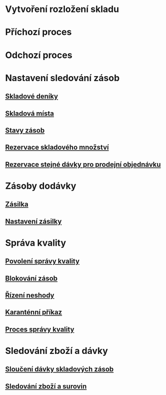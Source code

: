 # Vytvoření rozložení skladu
# Příchozí proces
# Odchozí proces
# Nastavení sledování zásob
## [Skladové deníky](inventory-journals.md)
## [Skladová místa](inventory-locations.md)
## [Stavy zásob](inventory-statuses.md)
## [Rezervace skladového množství](reserve-inventory-quantities.md)
## [Rezervace stejné dávky pro prodejní objednávku](../sales-marketing/reserve-same-batch-sales-order.md)
# Zásoby dodávky
## [Zásilka](consignment.md)
## [Nastavení zásilky](set-up-consignment.md)
# Správa kvality
## [Povolení správy kvality](enable-quality-management.md)
## [Blokování zásob](inventory-blocking.md)
## [Řízení neshody](enable-nonconformance-management.md)
## [Karanténní příkaz](quarantine-orders.md)
## [Proces správy kvality](quality-management-processes.md)
# Sledování zboží a dávky
## [Sloučení dávky skladových zásob](merge-inventory-batches.md)
## [Sledování zboží a surovin](trace-items-raw-materials-inventory-production-sales.md)
